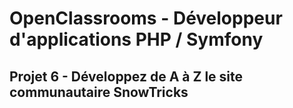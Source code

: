 # OpenClassrooms - Développeur d'applications PHP / Symfony
## Projet 6 - Développez de A à Z le site communautaire SnowTricks